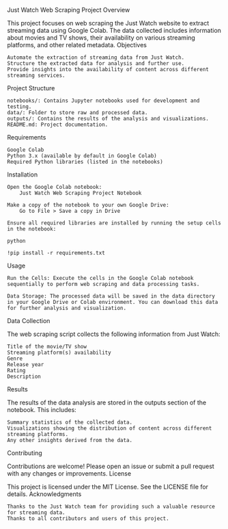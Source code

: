 Just Watch Web Scraping Project
Overview

This project focuses on web scraping the Just Watch website to extract streaming data using Google Colab. The data collected includes information about movies and TV shows, their availability on various streaming platforms, and other related metadata.
Objectives

    Automate the extraction of streaming data from Just Watch.
    Structure the extracted data for analysis and further use.
    Provide insights into the availability of content across different streaming services.

Project Structure

    notebooks/: Contains Jupyter notebooks used for development and testing.
    data/: Folder to store raw and processed data.
    outputs/: Contains the results of the analysis and visualizations.
    README.md: Project documentation.

Requirements

    Google Colab
    Python 3.x (available by default in Google Colab)
    Required Python libraries (listed in the notebooks)

Installation

    Open the Google Colab notebook:
        Just Watch Web Scraping Project Notebook

    Make a copy of the notebook to your own Google Drive:
        Go to File > Save a copy in Drive

    Ensure all required libraries are installed by running the setup cells in the notebook:

    python

    !pip install -r requirements.txt

Usage

    Run the Cells: Execute the cells in the Google Colab notebook sequentially to perform web scraping and data processing tasks.

    Data Storage: The processed data will be saved in the data directory in your Google Drive or Colab environment. You can download this data for further analysis and visualization.

Data Collection

The web scraping script collects the following information from Just Watch:

    Title of the movie/TV show
    Streaming platform(s) availability
    Genre
    Release year
    Rating
    Description

Results

The results of the data analysis are stored in the outputs section of the notebook. This includes:

    Summary statistics of the collected data.
    Visualizations showing the distribution of content across different streaming platforms.
    Any other insights derived from the data.

Contributing

Contributions are welcome! Please open an issue or submit a pull request with any changes or improvements.
License

This project is licensed under the MIT License. See the LICENSE file for details.
Acknowledgments

    Thanks to the Just Watch team for providing such a valuable resource for streaming data.
    Thanks to all contributors and users of this project.
